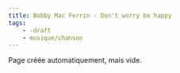 ```yaml
---
title: Bobby Mac Ferrin - Don't worry be happy
tags:
    - -draft
    - musique/chanson
---
```


Page créée automatiquement, mais vide.
